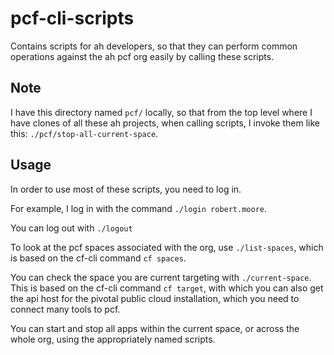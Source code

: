 # pcf-cli-scripts

Contains scripts for ah developers, so that they can perform common operations against the ah pcf org
easily by calling these scripts.

## Note

I have this directory named `pcf/` locally, so that from the top level where I have clones of all these ah 
projects, when calling scripts, I invoke them like this: `./pcf/stop-all-current-space`.

## Usage

In order to use most of these scripts, you need to log in.

For example, I log in with the command `./login robert.moore`.

You can log out with `./logout`

To look at the pcf spaces associated with the org, use `./list-spaces`, which is based on the cf-cli command
`cf spaces`.

You can check the space you are current targeting with `./current-space`. This is based on the cf-cli command
`cf target`, with which you can also get the api host for the pivotal public cloud installation, which you need to
connect many tools to pcf.

You can start and stop all apps within the current space, or across the whole org, using the appropriately named
scripts.

